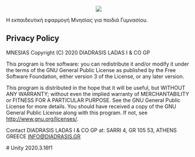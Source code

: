 <p align="center">
  <a href="https://mnesias.gr/" target="_blank" align="center">
    <img src="https://www.diadrasis.gr/wp-content/uploads/2021/01/logo_mnesias_site-1.jpg">
  </a>
  <br/>
  
Η εκπαιδευτική εφαρμογή Μνησίας για παιδιά Γυμνασίου.
  
## Privacy Policy
  
 MNESIAS Copyright (C) 2020 DIADRASIS LADAS I & CO GP

This program is free software: you can redistribute it and/or modify it under the terms of the GNU General Public License as published by the Free Software Foundation, either version 3 of the License, or any later version.

This program is distributed in the hope that it will be useful, but WITHOUT ANY WARRANTY; without even the implied warranty of MERCHANTABILITY or FITNESS FOR A PARTICULAR PURPOSE.  See the GNU General Public License for more details.
You should have received a copy of the GNU General Public License along with this program.  If not, see <http://www.gnu.org/licenses/>.

Contact DIADRASIS LADAS I & CO GP at:
SARRI 4, GR 105 53, ATHENS GREECE
INFO@DIADRASIS.GR  
</p>
# Unity 2020.3.16f1
